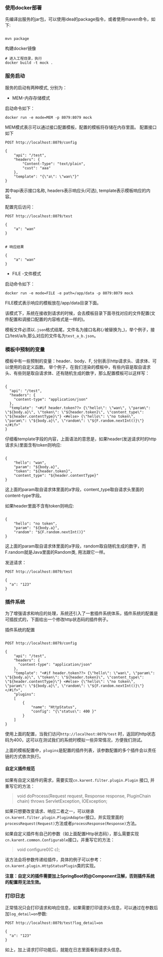 ### 使用docker部署

先编译出服务的jar包，可以使用idea的package指令，或者使用maven命令，如下:

```shell

mvn package

```

构建docker镜像
```shell
# 进入工程目录，执行
docker build -t mock .
```

### 服务启动

服务的启动有两种模式, 分别为：

- MEM-内存存储模式

启动命令如下：
```shell
docker run -e mode=MEM -p 8079:8079 mock
```

MEM模式表示可以通过接口配置模板，配置的模板将存储在内存里面。
配置接口如下

```shell
POST http://localhost:8079/config

{
    "api": "/test",
    "headers": {
        "Content-Type": "text/plain",
        "cust": "aaa"
    }, 
    "template": "{\"a\": \"wan\"}"
}
```
其中api表示接口名称, headers表示响应头(可选), template表示模板响应的内容。

配置完后访问：
```shell
POST http://localhost:8079/test

{
    "a": "wan"
}


# 响应结果

{
    "a": "wan"
}
```

- FILE -文件模式

启动命令如下：

```shell
docker run -e mode=FILE -e path=/app/data -p 8079:8079 mock
```

FILE模式表示响应的模板放在/app/data目录下面。

该模式下，系统在接收到请求的时候，会去模板目录下面寻找对应的文件配置(文件配置和调接口配置的内容格式是一样的)。

模板文件必须以`.json`格式结尾，文件名为接口名称(`/`被替换为_)，举个例子，接口/test/a/b,那么对应的文件名为`test_a_b.json`。


### 模板中预制的变量
模板中有一些预制的变量：header、body、F, 分别表示http请求头、请求体、可以使用的自定义函数。
举个例子，在我们渲染的模板中，有些内容是取自请求头、有些则是取自请求体、还有随机生成的数字，那么配置模板可以这样写：
```shell

{
  "api": "/test",
  "headers": {
    "content-type": "application/json"
  },
  "template": "<#if header.token??> {\"hello\": \"wan\", \"param\": \"${body.a}\", \"token\": \"${header.token}\", \"content_type\": \"${header.contentType}\"} <#else> {\"hello\": \"no token\", \"param\": \"${body.a}\", \"random\": \"${F.random.nextInt()}\"} </#if>"
}

```
仔细看template字段的内容，上面语法的意思是，如果header(发送请求时的http请求头)里面含有token则响应:
```shell

{
    "hello": "wan",
    "param": "${body.a}",
    "token": "${header.token}",
    "content_type": "${header.contentType}"
}

```
这上面的param取自请求体里面的a字段，content_type取自请求头里面的content-type字段。

如果header里面不含有token则响应:

```shell

{
    "hello": "no token",
    "param": "${body.a}",
    "random": "${F.random.nextInt()}"
}

```
这上面的param取自请求体里面的a字段，random取自随机生成的数字，而F.random就是Java里面的Random类, 用法跟它一样。

发送请求：
```shell
POST http://localhost:8079/test

{
  "a": "123"
}

```

### 插件系统
为了增强请求和响应的处理，系统还引入了一套插件系统体系，插件系统的配置是可插拔式的，下面给出一个修改http状态码的插件例子。

插件系统的配置
```shell

POST http://localhost:8079/config

{
    "api": "/test",
    "headers": {
      "content-type": "application/json"
    },
    "template": "<#if header.token??> {\"hello\": \"wan\", \"param\": \"${body.a}\", \"token\": \"${header.token}\", \"content_type\": \"${header.contentType}\"} <#else> {\"hello\": \"no token\", \"param\": \"${body.a}\", \"random\": \"${F.random.nextInt()}\"} </#if>",
    "plugins":
    [
        {
            "name": "HttpStatus",
            "config": "{\"status\": 400 }"
        }
    ]
}

```

使用上面的配置，当我们访问`http://localhost:8079/test` 时，返回的http状态码为400，这可以在测试我们的系统时模拟一些异常情况，方便我们测试。

上面的模板配置中，`plugins`是配置的插件列表，该参数配置的多个插件会以责任链的方式依次执行。

#### 自定义插件规范
如果有自定义插件的需求，需要实现`cn.karent.filter.plugin.Plugin` 接口, 并重写它的方法：
> void doProcess(Request request, Response response, PluginChain chain) throws ServletException, IOException; 


如果只想要改变请求、响应二者之一，可以继承`cn.karent.filter.plugin.PluginAdapter`接口，并实现里面的`processRequest(Request)`方法或者`processResponse(Response)`方法。

如果自定义插件有自己的参数（如上面配置Http状态码），那么需要实现`cn.karent.common.Configurable`接口，并重写它的方法：
>  void configure0(C c);

该方法会将参数传递给插件，具体的例子可以参考：`cn.karent.plugin.HttpStatusPlugin`类的实现。


**注意：自定义的插件需要加上SpringBoot的@Component注解，否则插件系统的配置将无法生效。**

### 打印日志
正常情况只会打印请求和响应信息，如果需要打印请求头信息，可以通过在参数后加`log_detail=on`参数:
```shell
POST http://localhost:8079/test?log_detail=on

{
  "a": "123"
}
```
如上，加上请求打印功能后，就能在日志里面看到请求头信息。
